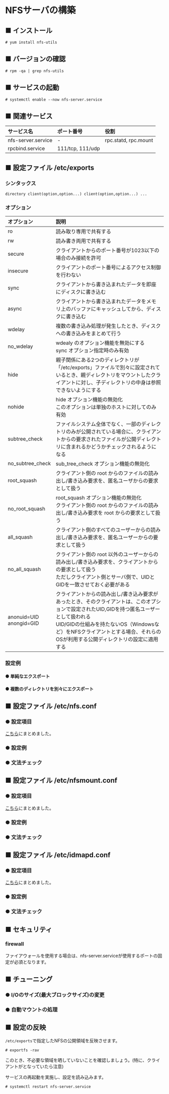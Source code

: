 # NFSサーバの構築
## ■ インストール
```
# yum install nfs-utils
```
## ■ バージョンの確認
```
# rpm -qa | grep nfs-utils
```
## ■ サービスの起動
```
# systemctl enable --now nfs-server.service
```
## ■ 関連サービス
|サービス名|ポート番号|役割|
|:---|:---|:---|
|nfs-server.service|-|rpc.statd, rpc.mount|
|rpcbind.service|111/tcp, 111/udp||

## ■ 設定ファイル /etc/exports
### シンタックス
```
directory client(option,option...) client(option,option...) ...
```
### オプション
|オプション|説明|
|:---|:---|
|ro|読み取り専用で共有する|
|rw|読み書き両用で共有する|
|secure|クライアントからのポート番号が1023以下の場合のみ接続を許可|
|insecure|クライアントのポート番号によるアクセス制御を行わない|
|sync|クライアントから書き込まれたデータを即座にディスクに書き込む|
|async|クライアントから書き込まれたデータをメモリ上のバッファにキャッシュしてから、ディスクに書き込む|
|wdelay|複数の書き込み処理が発生したとき、ディスクへの書き込みをまとめて行う|
|no_wdelay|wdealy のオプション機能を無効にする</br>sync オプション指定時のみ有効|
|hide|親子関係にある2つのディレクトリが「/etc/exports」ファイルで別々に設定されているとき、親ディレクトリをマウントしたクライアントに対し、子ディレクトリの中身は参照できないようにする|
|nohide|hide オプション機能の無効化</br>このオプションは単独のホストに対してのみ有効|
|subtree_check|ファイルシステム全体でなく、一部のディレクトリのみが公開されている場合に、クライアントからの要求されたファイルが公開ディレクトリに含まれるかどうかチェックされるようになる|
|no_subtree_check|sub_tree_check オプション機能の無効化|
|root_squash|クライアント側の root からのファイルの読み出し/書き込み要求を、匿名ユーザからの要求として扱う|
|no_root_squash|root_squash オプション機能の無効化</br>クライアント側の root からのファイルの読み出し/書き込み要求を root からの要求として扱う|
|all_squash|クライアント側のすべてのユーザーからの読み出し/書き込み要求を、匿名ユーザーからの要求として扱う|
|no_all_squash|クライアント側の root 以外のユーザーからの読み出し/書き込み要求を、クライアントからの要求として扱う</br>ただしクライアント側とサーバ側で、UIDとGIDを一致させておく必要がある|
|anonuid=UID</br>anongid=GID|クライアントからの読み出し/書き込み要求があったとき、そのクライアントは、このオプションで設定されたUID,GIDを持つ匿名ユーザーとして扱われる</br>UID/GIDの仕組みを持たないOS（Windowsなど）をNFSクライアントとする場合、それらのOSが利用する公開ディレクトリの設定に適用する|

### 設定例
#### ● 単純なエクスポート
#### ● 複数のディレクトリを別々にエクスポート

## ■ 設定ファイル /etc/nfs.conf
### ● 設定項目
[こちら](https://github.com/thetaru/memorandum/tree/master/OS/Linux/CentOS8/nfs/nfs_server/nfs.conf.parameters)にまとめました。

### ● 設定例
### ● 文法チェック

## ■ 設定ファイル /etc/nfsmount.conf
### ● 設定項目
[こちら](https://github.com/thetaru/memorandum/tree/master/OS/Linux/CentOS8/nfs/nfs_server/nfsmount.conf.parameter)にまとめました。

### ● 設定例
### ● 文法チェック

## ■ 設定ファイル /etc/idmapd.conf
### ● 設定項目
[こちら](https://github.com/thetaru/memorandum/tree/master/OS/Linux/CentOS8/nfs/nfs_server/idmapd.conf.parameter)にまとめました。

### ● 設定例
### ● 文法チェック

## ■ セキュリティ
### firewall
ファイアウォールを使用する場合は、nfs-server.serviceが使用するポートの固定が必須となります。
## ■ チューニング
### ● I/Oのサイズ(最大ブロックサイズ)の変更
### ● 自動マウントの処理

## ■ 設定の反映
`/etc/exports`で指定したNFSの公開領域を反映させます。
```
# exportfs -rav
```
このとき、不必要な領域を晒していないことを確認しましょう。(特に、クライアントが<world>となっていたら注意)  
  
サービスの再起動を実施し、設定を読み込みます。
```
# systemctl restart nfs-server.service
```
